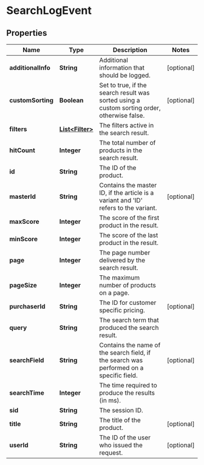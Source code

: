 

# SearchLogEvent


## Properties

Name | Type | Description | Notes
------------ | ------------- | ------------- | -------------
**additionalInfo** | **String** | Additional information that should be logged. |  [optional]
**customSorting** | **Boolean** | Set to true, if the search result was sorted using a custom sorting order, otherwise false. |  [optional]
**filters** | [**List&lt;Filter&gt;**](Filter.md) | The filters active in the search result. | 
**hitCount** | **Integer** | The total number of products in the search result. | 
**id** | **String** | The ID of the product. | 
**masterId** | **String** | Contains the master ID, if the article is a variant and &#39;ID&#39; refers to the variant. |  [optional]
**maxScore** | **Integer** | The score of the first product in the result. | 
**minScore** | **Integer** | The score of the last product in the result. | 
**page** | **Integer** | The page number delivered by the search result. | 
**pageSize** | **Integer** | The maximum number of products on a page. | 
**purchaserId** | **String** | The ID for customer specific pricing. |  [optional]
**query** | **String** | The search term that produced the search result. | 
**searchField** | **String** | Contains the name of the search field, if the search was performed on a specific field. |  [optional]
**searchTime** | **Integer** | The time required to produce the results (in ms). | 
**sid** | **String** | The session ID. | 
**title** | **String** | The title of the product. |  [optional]
**userId** | **String** | The ID of the user who issued the request. |  [optional]



